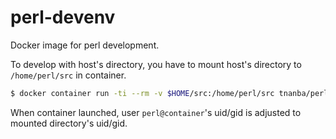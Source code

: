 # perl-devenv

Docker image for perl development.

To develop with host's directory, you have to mount host's directory to `/home/perl/src` in container.

```bash
$ docker container run -ti --rm -v $HOME/src:/home/perl/src tnanba/perl-devenv:5.24.1
```

When container launched, user `perl@container`'s uid/gid is adjusted to mounted directory's uid/gid.

